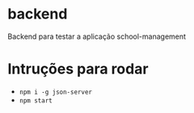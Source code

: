 # backend
Backend para testar a aplicação school-management

# Intruções para rodar
- ``` npm i -g json-server ```
- ``` npm start ```
